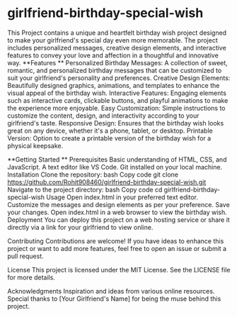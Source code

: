 # girlfriend-birthday-special-wish
This Project contains a unique and heartfelt birthday wish project designed to make your girlfriend's special day even more memorable. The project includes personalized messages, creative design elements, and interactive features to convey your love and affection in a thoughtful and innovative way.
**Features
**
Personalized Birthday Messages: A collection of sweet, romantic, and personalized birthday messages that can be customized to suit your girlfriend's personality and preferences.
Creative Design Elements: Beautifully designed graphics, animations, and templates to enhance the visual appeal of the birthday wish.
Interactive Features: Engaging elements such as interactive cards, clickable buttons, and playful animations to make the experience more enjoyable.
Easy Customization: Simple instructions to customize the content, design, and interactivity according to your girlfriend's taste.
Responsive Design: Ensures that the birthday wish looks great on any device, whether it's a phone, tablet, or desktop.
Printable Version: Option to create a printable version of the birthday wish for a physical keepsake.

**Getting Started
**
Prerequisites
Basic understanding of HTML, CSS, and JavaScript.
A text editor like VS Code.
Git installed on your local machine.
Installation
Clone the repository:
bash
Copy code
git clone https://github.com/Rohit908460/girlfriend-birthday-special-wish.git
Navigate to the project directory:
bash
Copy code
cd girlfriend-birthday-special-wish
Usage
Open index.html in your preferred text editor.
Customize the messages and design elements as per your preference.
Save your changes.
Open index.html in a web browser to view the birthday wish.
Deployment
You can deploy this project on a web hosting service or share it directly via a link for your girlfriend to view online.

Contributing
Contributions are welcome! If you have ideas to enhance this project or want to add more features, feel free to open an issue or submit a pull request.

License
This project is licensed under the MIT License. See the LICENSE file for more details.

Acknowledgments
Inspiration and ideas from various online resources.
Special thanks to [Your Girlfriend's Name] for being the muse behind this project.
